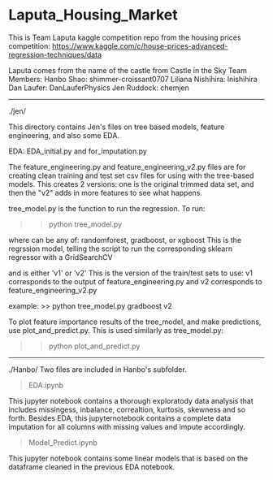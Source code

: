 # Laputa_Housing_Market
This is Team Laputa kaggle competition repo from the housing prices
competition: 
https://www.kaggle.com/c/house-prices-advanced-regression-techniques/data

Laputa comes from the name of the castle from Castle in the Sky
Team Members:
Hanbo Shao: shimmer-croissant0707
Liliana Nishihira: lnishihira
Dan Laufer: DanLauferPhysics
Jen Ruddock: chemjen

--------------------------------------
./jen/

This directory contains Jen's files on tree based models, feature engineering,
and also some EDA.

EDA: EDA_initial.py and for_imputation.py

The feature_engineering.py and feature_engineering_v2.py files are for 
creating clean training and test set csv files for using with the tree-based 
models. This creates 2 versions: one is the original trimmed data set, and 
then the "v2" adds in more features to see what happens.

tree_model.py is the function to run the regression. To run:

>> python tree_model.py <model> <version>

where <model> can be any of: randomforest, gradboost, or xgboost
This is the regrssion model, telling the script to run the corresponding 
sklearn regressor with a GridSearchCV

and <version> is either 'v1' or 'v2'
This is the version of the train/test sets to use: v1 corresponds to the 
output of feature_engineering.py and v2 corresponds to 
feature_engineering_v2.py

example: >> python tree_model.py gradboost v2

To plot feature importance results of the tree_model, and make predictions, 
use plot_and_predict.py. This is used similarly as tree_model.py:

>> python plot_and_predict.py <model> <version>

--------------------------------------
./Hanbo/
Two files are included in Hanbo's subfolder.

> EDA.ipynb

This jupyter notebook contains a thorough exploratody data analysis that includes missingess, inbalance, correaltion, kurtosis, skewness and so forth. Besides EDA, this jupyternotebook contains a complete data imputation for all columns with missing values and impute accordingly.

> Model_Predict.ipynb

This jupyter notebook contains some linear models that is based on the dataframe cleaned in the previous EDA notebook.
